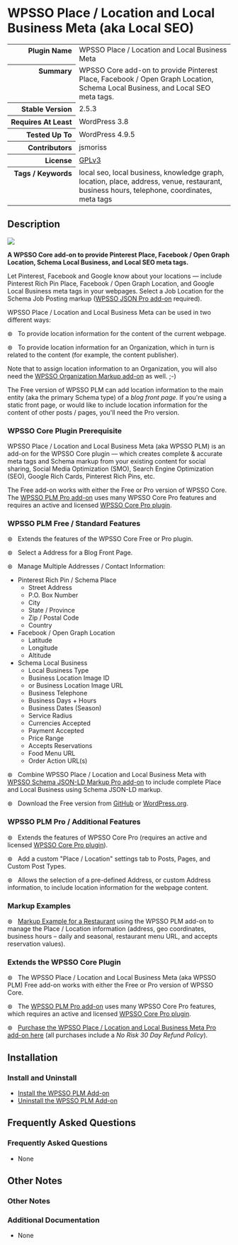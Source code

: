 <h1>WPSSO Place / Location and Local Business Meta (aka Local SEO)</h1>

<table>
<tr><th align="right" valign="top" nowrap>Plugin Name</th><td>WPSSO Place / Location and Local Business Meta</td></tr>
<tr><th align="right" valign="top" nowrap>Summary</th><td>WPSSO Core add-on to provide Pinterest Place, Facebook / Open Graph Location, Schema Local Business, and Local SEO meta tags.</td></tr>
<tr><th align="right" valign="top" nowrap>Stable Version</th><td>2.5.3</td></tr>
<tr><th align="right" valign="top" nowrap>Requires At Least</th><td>WordPress 3.8</td></tr>
<tr><th align="right" valign="top" nowrap>Tested Up To</th><td>WordPress 4.9.5</td></tr>
<tr><th align="right" valign="top" nowrap>Contributors</th><td>jsmoriss</td></tr>
<tr><th align="right" valign="top" nowrap>License</th><td><a href="https://www.gnu.org/licenses/gpl.txt">GPLv3</a></td></tr>
<tr><th align="right" valign="top" nowrap>Tags / Keywords</th><td>local seo, local business, knowledge graph, location, place, address, venue, restaurant, business hours, telephone, coordinates, meta tags</td></tr>
</table>

<h2>Description</h2>

<p><img class="readme-icon" src="https://surniaulula.github.io/wpsso-plm/assets/icon-256x256.png"></p>

<p><strong>A WPSSO Core add-on to provide Pinterest Place, Facebook / Open Graph Location, Schema Local Business, and Local SEO meta tags.</strong></p>

<p>Let Pinterest, Facebook and Google know about your locations &mdash; include Pinterest Rich Pin Place, Facebook / Open Graph Location, and Google Local Business meta tags in your webpages. Select a Job Location for the Schema Job Posting markup (<a href="https://wpsso.com/extend/plugins/wpsso-schema-json-ld/">WPSSO JSON Pro add-on</a> required).</p>

<p>WPSSO Place / Location and Local Business Meta can be used in two different ways:</p>

<p>&#x0229b; &nbsp; To provide location information for the content of the current webpage.</p>

<p>&#x0229b; &nbsp; To provide location information for an Organization, which in turn is related to the content (for example, the content publisher).</p>

<p>Note that to assign location information to an Organization, you will also need the <a href="https://wordpress.org/plugins/wpsso-organization/">WPSSO Organization Markup add-on</a> as well. ;-)</p>

<p>The Free version of WPSSO PLM can add location information to the main entity (aka the primary Schema type) of a <em>blog front page</em>. If you're using a static front page, or would like to include location information for the content of other posts / pages, you'll need the Pro version.</p>

<h3>WPSSO Core Plugin Prerequisite</h3>

<p>WPSSO Place / Location and Local Business Meta (aka WPSSO PLM) is an add-on for the WPSSO Core plugin &mdash; which creates complete &amp; accurate meta tags and Schema markup from your existing content for social sharing, Social Media Optimization (SMO), Search Engine Optimization (SEO), Google Rich Cards, Pinterest Rich Pins, etc.</p>

<p>The Free add-on works with either the Free or Pro version of WPSSO Core. The <a href="https://wpsso.com/extend/plugins/wpsso-plm/?utm_source=wpssoplm-readme">WPSSO PLM Pro add-on</a> uses many WPSSO Core Pro features and requires an active and licensed <a href="https://wpsso.com/?utm_source=wpssoplm-readme">WPSSO Core Pro plugin</a>.</p>

<h3>WPSSO PLM Free / Standard Features</h3>

<p>&#x0229b; &nbsp; Extends the features of the WPSSO Core Free or Pro plugin.</p>

<p>&#x0229b; &nbsp; Select a Address for a Blog Front Page.</p>

<p>&#x0229b; &nbsp; Manage Multiple Addresses / Contact Information:</p>

<ul>
<li>Pinterest Rich Pin / Schema Place

<ul>
<li>Street Address</li>
<li>P.O. Box Number</li>
<li>City</li>
<li>State / Province</li>
<li>Zip / Postal Code</li>
<li>Country</li>
</ul></li>
<li>Facebook / Open Graph Location

<ul>
<li>Latitude</li>
<li>Longitude</li>
<li>Altitude</li>
</ul></li>
<li>Schema Local Business

<ul>
<li>Local Business Type</li>
<li>Business Location Image ID</li>
<li>or Business Location Image URL</li>
<li>Business Telephone</li>
<li>Business Days + Hours</li>
<li>Business Dates (Season)</li>
<li>Service Radius</li>
<li>Currencies Accepted</li>
<li>Payment Accepted</li>
<li>Price Range</li>
<li>Accepts Reservations</li>
<li>Food Menu URL</li>
<li>Order Action URL(s)</li>
</ul></li>
</ul>

<p>&#x0229b; &nbsp; Combine WPSSO Place / Location and Local Business Meta with <a href="https://wpsso.com/extend/plugins/wpsso-json/">WPSSO Schema JSON-LD Markup Pro add-on</a> to include complete Place and Local Business using Schema JSON-LD markup.</p>

<p>&#x0229b; &nbsp; Download the Free version from <a href="https://surniaulula.github.io/wpsso-plm/">GitHub</a> or <a href="https://wordpress.org/plugins/wpsso-plm/">WordPress.org</a>.</p>

<h3>WPSSO PLM Pro / Additional Features</h3>

<p>&#x0229b; &nbsp; Extends the features of WPSSO Core Pro (requires an active and licensed <a href="https://wpsso.com/">WPSSO Core Pro plugin</a>).</p>

<p>&#x0229b; &nbsp; Add a custom "Place / Location" settings tab to Posts, Pages, and Custom Post Types.</p>

<p>&#x0229b; &nbsp; Allows the selection of a pre-defined Address, or custom Address information, to include location information for the webpage content.</p>

<h3>Markup Examples</h3>

<p>&#x0229b; &nbsp; <a href="http://wpsso.com/docs/plugins/wpsso-schema-json-ld/notes/markup-examples/markup-example-for-a-restaurant/">Markup Example for a Restaurant</a> using the WPSSO PLM add-on to manage the Place / Location information (address, geo coordinates, business hours – daily and seasonal, restaurant menu URL, and accepts reservation values).</p>

<h3>Extends the WPSSO Core Plugin</h3>

<p>&#x0229b; &nbsp; The WPSSO Place / Location and Local Business Meta (aka WPSSO PLM) Free add-on works with either the Free or Pro version of WPSSO Core.</p>

<p>&#x0229b; &nbsp; The <a href="https://wpsso.com/extend/plugins/wpsso-plm/?utm_source=wpssoplm-readme">WPSSO PLM Pro add-on</a> uses many WPSSO Core Pro features, which requires an active and licensed <a href="https://wpsso.com/?utm_source=wpssoplm-readme">WPSSO Core Pro plugin</a>.</p>

<!--smp-ignore-->

<p>&#x0229b; &nbsp; <a href="https://wpsso.com/extend/plugins/wpsso-plm/?utm_source=wpssoplm-readme">Purchase the WPSSO Place / Location and Local Business Meta Pro add-on here</a> (all purchases include a <em>No Risk 30 Day Refund Policy</em>).</p>

<!--/smp-ignore-->


<h2>Installation</h2>

<h3>Install and Uninstall</h3>

<ul>
<li><a href="https://wpsso.com/docs/plugins/wpsso-plm/installation/install-the-plugin/">Install the WPSSO PLM Add-on</a></li>
<li><a href="https://wpsso.com/docs/plugins/wpsso-plm/installation/uninstall-the-plugin/">Uninstall the WPSSO PLM Add-on</a></li>
</ul>


<h2>Frequently Asked Questions</h2>

<h3>Frequently Asked Questions</h3>

<ul>
<li>None</li>
</ul>


<h2>Other Notes</h2>

<h3>Other Notes</h3>
<h3>Additional Documentation</h3>

<ul>
<li>None</li>
</ul>

